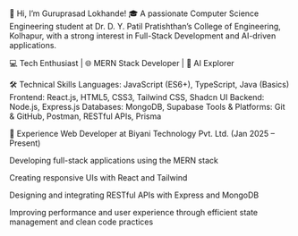 👋 Hi, I’m Guruprasad Lokhande!
🎓 A passionate Computer Science Engineering student at Dr. D. Y. Patil Pratishthan’s College of Engineering, Kolhapur, with a strong interest in Full-Stack Development and AI-driven applications.

💻 Tech Enthusiast | 🌐 MERN Stack Developer | 🤖 AI Explorer

🛠️ Technical Skills
Languages: JavaScript (ES6+), TypeScript, Java (Basics)
Frontend: React.js, HTML5, CSS3, Tailwind CSS, Shadcn UI
Backend: Node.js, Express.js
Databases: MongoDB, Supabase
Tools & Platforms: Git & GitHub, Postman, RESTful APIs, Prisma

💼 Experience
Web Developer at Biyani Technology Pvt. Ltd. (Jan 2025 – Present)

Developing full-stack applications using the MERN stack

Creating responsive UIs with React and Tailwind

Designing and integrating RESTful APIs with Express and MongoDB

Improving performance and user experience through efficient state management and clean code practices

